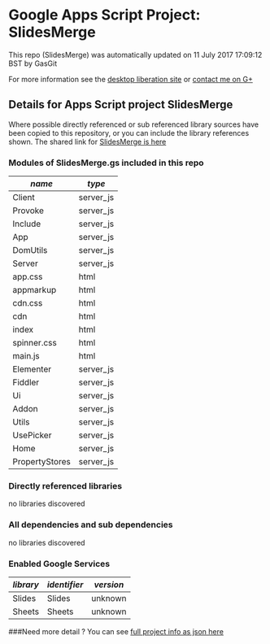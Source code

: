 # Google Apps Script Project: SlidesMerge
This repo (SlidesMerge) was automatically updated on 11 July 2017 17:09:12 BST by GasGit

For more information see the [desktop liberation site](http://ramblings.mcpher.com/Home/excelquirks/drivesdk/gettinggithubready "desktop liberation") or [contact me on G+](https://plus.google.com/+BruceMcpherson "Bruce McPherson - GDE")
## Details for Apps Script project SlidesMerge
Where possible directly referenced or sub referenced library sources have been copied to this repository, or you can include the library references shown. 
The shared link for [SlidesMerge is here](https://script.google.com/d/1TryiGn4vG6VtLAl6hqXgd4CpOAgSpppeUPbC5mzW0X666g642wSjMW0V/edit?usp=sharing "open in the GAS IDE")

### Modules of SlidesMerge.gs included in this repo
*name*|*type*
--- | --- 
Client| server_js
Provoke| server_js
Include| server_js
App| server_js
DomUtils| server_js
Server| server_js
app.css| html
appmarkup| html
cdn.css| html
cdn| html
index| html
spinner.css| html
main.js| html
Elementer| server_js
Fiddler| server_js
Ui| server_js
Addon| server_js
Utils| server_js
UsePicker| server_js
Home| server_js
PropertyStores| server_js
### Directly referenced libraries
no libraries discovered
### All dependencies and sub dependencies
no libraries discovered
### Enabled Google Services
*library*|*identifier*|*version*
--- | --- | --- 
Slides| Slides|unknown
Sheets| Sheets|unknown
###Need more detail ?
You can see [full project info as json here](info.json)

